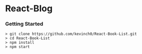 # React-Blog

### Getting Started

```
> git clone https://github.com/kevinch0/React-Book-List.git
> cd React-Book-List
> npm install
> npm start
```
